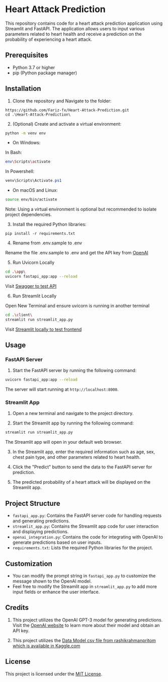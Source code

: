 # Heart Attack Prediction

This repository contains code for a heart attack prediction application using Streamlit and FastAPI. The application allows users to input various parameters related to heart health and receive a prediction on the probability of experiencing a heart attack.

## Prerequisites

- Python 3.7 or higher
- pip (Python package manager)

## Installation

1. Clone the repository and Navigate to the folder:

```git
https://github.com/Fariz-fx/Heart-Attack-Prediction.git
cd .\Heart-Attack-Prediction\
```

2. (Optional) Create and activate a virtual environment:

```bash
python -m venv env
```

- On Windows:

In Bash:

```bash
env\Scripts\activate
```

In Powershell:

```powershell
venv\Scripts\Activate.ps1
```

- On macOS and Linux:

```bash
source env/bin/activate
```

Note: Using a virtual environment is optional but recommended to isolate project dependencies.

3. Install the required Python libraries:

```git
pip install -r requirements.txt
```

4. Rename from .env.sample to .env

Rename the file .env.sample to .env and get the API key from [OpenAI](https://platform.openai.com/account/api-keys)

5. Run Uvicorn Locally

```bash
cd .\app\
uvicorn fastapi_app:app --reload
```

Visit [Swagger to test API](http://localhost:8000/docs#/)

6. Run Streamlit Locally

Open New Terminal and ensure uvicorn is running in another terminal

```bash
cd .\client\
streamlit run streamlit_app.py
```

Visit [Streamlit locally to test frontend](http://localhost:8501/)

## Usage

### FastAPI Server

1. Start the FastAPI server by running the following command:

```bash
uvicorn fastapi_app:app --reload
```

The server will start running at `http://localhost:8000`.

### Streamlit App

1. Open a new terminal and navigate to the project directory.

2. Start the Streamlit app by running the following command:

```bash
streamlit run streamlit_app.py
```

The Streamlit app will open in your default web browser.

3. In the Streamlit app, enter the required information such as age, sex, chest pain type, and other parameters related to heart health.

4. Click the "Predict" button to send the data to the FastAPI server for prediction.

5. The predicted probability of a heart attack will be displayed on the Streamlit app.

## Project Structure

- `fastapi_app.py`: Contains the FastAPI server code for handling requests and generating predictions.
- `streamlit_app.py`: Contains the Streamlit app code for user interaction and displaying predictions.
- `openai_integration.py`: Contains the code for integrating with OpenAI to generate predictions based on user inputs.
- `requirements.txt`: Lists the required Python libraries for the project.

## Customization

- You can modify the prompt string in `fastapi_app.py` to customize the message shown to the OpenAI model.
- Feel free to modify the Streamlit app in `streamlit_app.py` to add more input fields or enhance the user interface.

## Credits

1. This project utilizes the OpenAI GPT-3 model for generating predictions. Visit the [OpenAI website](https://openai.com/) to learn more about their model and obtain an API key.

2. This project utilizes the [Data Model csv file from rashikrahmanpritom which is available in Kaggle.com](https://www.kaggle.com/datasets/rashikrahmanpritom/heart-attack-analysis-prediction-dataset?resource=download)

## License

This project is licensed under the [MIT License](LICENSE).
